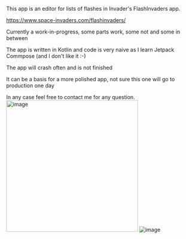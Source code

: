 This app is an editor for lists of flashes in Invader's FlashInvaders app. 

https://www.space-invaders.com/flashinvaders/

Currently a work-in-progress, some parts work, some not and some in between

The app is written in Kotlin and code is very naive as I learn Jetpack Commpose
(and I don't like it :-)

The app will crash often and is not finished

It can be a basis for a more polished app, not sure this one will go to production one day

In any case feel free to contact me for any question. 
<img width="352" alt="image" src="https://github.com/user-attachments/assets/c03992f5-aea7-483f-8999-d4e537eaabb2" />
![image](https://github.com/user-attachments/assets/e3329c7d-d67e-4717-bdc6-b66f84d19152)
